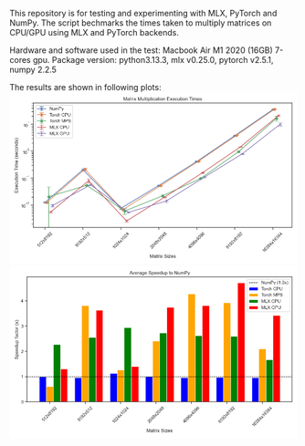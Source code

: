 This repository is for testing and experimenting with MLX, PyTorch and NumPy. The script bechmarks the times taken to multiply matrices on CPU/GPU using MLX and PyTorch backends.

Hardware and software used in the test:
Macbook Air M1 2020 (16GB) 7-cores gpu.
Package version: python3.13.3, mlx v0.25.0, pytorch v2.5.1, numpy 2.2.5

The results are shown in following plots:
![times](mlx_times.png)
![speedup](mlx_speedup.png)

